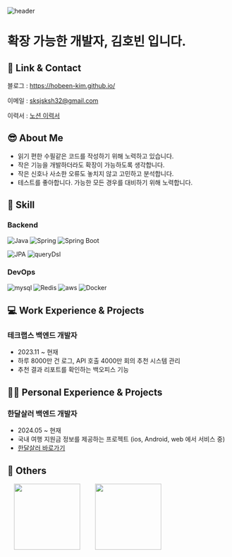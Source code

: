 ![header](https://capsule-render.vercel.app/api?type=soft&color=0:a82da8,100:86BFDE&text=hobeen's%20github!&fontColor=ffffff)

<!--
**hobeen-kim/hobeen-kim** is a ✨ _special_ ✨ repository because its `README.md` (this file) appears on your GitHub profile.

Here are some ideas to get you started:

- 🔭 I’m currently working on ...
- 🌱 I’m currently learning ...
- 👯 I’m looking to collaborate on ...
- 🤔 I’m looking for help with ...
- 💬 Ask me about ...
- 📫 How to reach me: ...
- 😄 Pronouns: ...
- ⚡ Fun fact: ...
-->

# 확장 가능한 개발자, 김호빈 입니다.

## 🚀 Link & Contact

블로그 : https://hobeen-kim.github.io/

이메일 : sksjsksh32@gmail.com

이력서 : [노션 이력서](https://typhoon-philosophy-a98.notion.site/e6dedbd6609d4dd182973a38c209c9d3?pvs=74)

## 😎 About Me

- 읽기 편한 수필같은 코드를 작성하기 위해 노력하고 있습니다.
- 작은 기능을 개발하더라도 확장이 가능하도록 생각합니다.
- 작은 신호나 사소한 오류도 놓치지 않고 고민하고 분석합니다.
- 테스트를 좋아합니다. 가능한 모든 경우를 대비하기 위해 노력합니다.

## 🔨 Skill

### Backend
![Java](https://img.shields.io/badge/Java-007396.svg?&style=for-the-badge&logo=Java&logoColor=white) ![Spring](https://img.shields.io/badge/Spring-6DB33F.svg?&style=for-the-badge&logo=Spring&logoColor=white) <img alt="Spring Boot" src ="https://img.shields.io/badge/Spring Boot-6DB33F.svg?&style=for-the-badge&logo=springboot&logoColor=white"/> 

<img alt="JPA" src ="https://img.shields.io/badge/jpa-6DB33F.svg?&style=for-the-badge&logo=jpa&logoColor=white"/> <img alt="queryDsl" src ="https://img.shields.io/badge/querydsl-4479A1.svg?&style=for-the-badge&logo=querydsl&logoColor=white"/> 


### DevOps
<img alt="mysql" src ="https://img.shields.io/badge/mysql-4479A1.svg?&style=for-the-badge&logo=mysql&logoColor=white"/> <img alt="Redis" src ="https://img.shields.io/badge/Redis-DC382D.svg?&style=for-the-badge&logo=redis&logoColor=white"/> <img alt="aws" src ="https://img.shields.io/badge/aws-FF9900?&style=for-the-badge&logo=amazonaws&logoColor=#FF9900"/> <img alt="Docker" src ="https://img.shields.io/badge/Docker-2496ED.svg?&style=for-the-badge&logo=docker&logoColor=white"/>

## 💻 Work Experience & Projects

### 테크랩스 백엔드 개발자
- 2023.11 ~ 현재
- 하루 8000만 건 로그, API 호출 4000만 회의 추천 시스템 관리
- 추천 결과 리포트를 확인하는 백오피스 기능

## 🚴‍♂️ Personal Experience & Projects

### 한달살러 백엔드 개발자
- 2024.05 ~ 현재
- 국내 여행 지원금 정보를 제공하는 프로젝트 (ios, Android, web 에서 서비스 중)
- [한달살러 바로가기](https://www.monthler.kr/programs)

## 💎 Others

<img src="https://github-readme-stats.vercel.app/api?username=hobeen-kim&show_icons=true&theme=radical" height="150" style="margin: 0 15px;"> <img src="http://mazassumnida.wtf/api/v2/generate_badge?boj=sksjsksh32" height="150" style="margin: 0 15px;">
